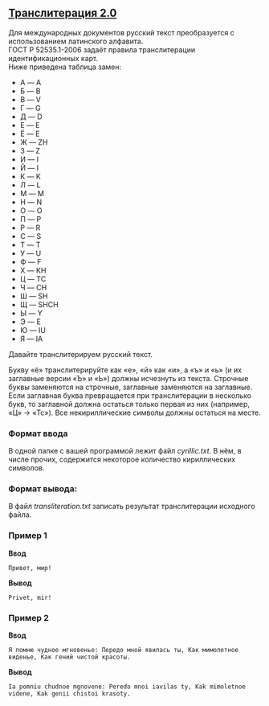 ## [Транслитерация 2.0](../../../solutions/3.5/35_f.py)

Для международных документов русский текст преобразуется с использованием латинского алфавита.\
ГОСТ Р 52535.1-2006 задаёт правила транслитерации идентификационных карт.\
Ниже приведена таблица замен:

- А — A
- Б — B
- В — V
- Г — G
- Д — D
- Е — E
- Ё — E
- Ж — ZH
- З — Z
- И — I
- Й — I
- К — K
- Л — L
- М — M
- Н — N
- О — O
- П — P
- Р — R
- С — S
- Т — T
- У — U
- Ф — F
- Х — KH
- Ц — TC
- Ч — CH
- Ш — SH
- Щ — SHCH
- Ы — Y
- Э — E
- Ю — IU
- Я — IA

Давайте транслитерируем русский текст.

Букву «ё» транслитерируйте как «e», «й» как «и», а «ъ» и «ь» (и их заглавные версии «Ъ» и «Ь») должны исчезнуть из текста. Строчные буквы заменяются на строчные, заглавные заменяются на заглавные. Если заглавная буква превращается при транслитерации в несколько букв, то заглавной должна остаться только первая из них (например, «Ц» → «Tc»). Все некириллические символы должны остаться на месте.

### Формат ввода

В одной папке с вашей программой лежит файл _cyrillic.txt_. В нём, в числе прочих, содержится некоторое количество кириллических символов.

### Формат вывода:

В файл _transliteration.txt_ записать результат транслитерации исходного файла.

### Пример 1

__Ввод__
```plaintext
Привет, мир!
```

__Вывод__
```plaintext
Privet, mir!
```

### Пример 2

__Ввод__
```plaintext
Я помню чудное мгновенье: Передо мной явилась ты, Как мимолетное виденье, Как гений чистой красоты.
```

__Вывод__
```plaintext
Ia pomniu chudnoe mgnovene: Peredo mnoi iavilas ty, Kak mimoletnoe videne, Kak genii chistoi krasoty.
```